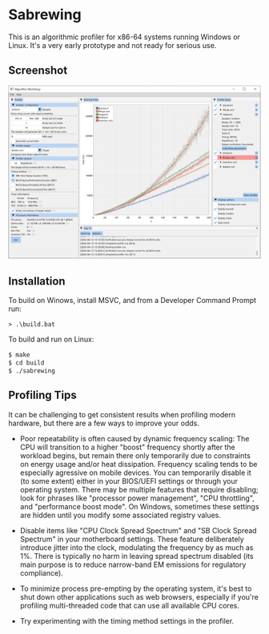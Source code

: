 Sabrewing
=========

This is an algorithmic profiler for x86-64 systems running Windows or Linux. It's a very early
prototype and not ready for serious use.

Screenshot
----------

![screenshot](screenshots/screenshot.webp)

Installation
------------

To build on Winows, install MSVC, and from a Developer Command Prompt run:

    > .\build.bat

To build and run on Linux:

    $ make
    $ cd build
    $ ./sabrewing

Profiling Tips
--------------

It can be challenging to get consistent results when profiling modern hardware, but there are a few
ways to improve your odds.

- Poor repeatability is often caused by dynamic frequency scaling: The CPU will transition to a
  higher "boost" frequency shortly after the workload begins, but remain there only temporarily due
  to constraints on energy usage and/or heat dissipation. Frequency scaling tends to be especially
  agressive on mobile devices. You can temporarily disable it (to some extent) either in your
  BIOS/UEFI settings or through your operating system. There may be multiple features that require
  disabling; look for phrases like "processor power management", "CPU throttling", and "performance
  boost mode". On Windows, sometimes these settings are hidden until you modify some associated
  registry values.

- Disable items like "CPU Clock Spread Spectrum" and "SB Clock Spread Spectrum" in your motherboard
  settings. These feature deliberately introduce jitter into the clock, modulating the frequency by
  as much as 1%. There is typically no harm in leaving spread spectrum disabled (its main purpose is
  to reduce narrow-band EM emissions for regulatory compliance).

- To minimize process pre-empting by the operating system, it's best to shut down other applications
  such as web browsers, especially if you're profiling multi-threaded code that can use all
  available CPU cores.

- Try experimenting with the timing method settings in the profiler.
